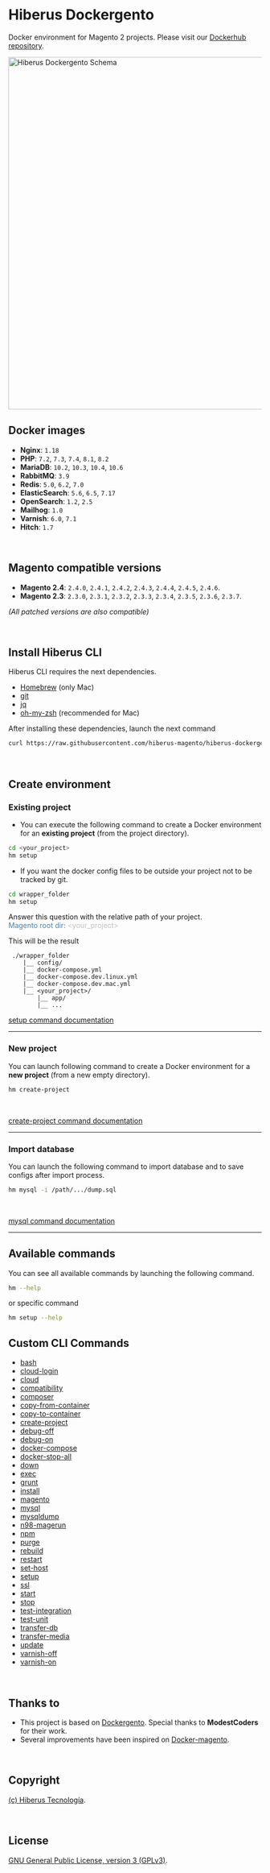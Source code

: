 # Hiberus Dockergento

Docker environment for Magento 2 projects. Please visit our [Dockerhub repository](https://hub.docker.com/u/hiberusmagento).

<img alt="Hiberus Dockergento Schema" src="schema.png" width="700"/>

## Docker images

- **Nginx**: `1.18`
- **PHP**: `7.2`, `7.3`, `7.4`, `8.1`, `8.2`
- **MariaDB**: `10.2`, `10.3`, `10.4`, `10.6`
- **RabbitMQ**: `3.9`
- **Redis**: `5.0`, `6.2`, `7.0`
- **ElasticSearch**: `5.6`, `6.5`, `7.17`
- **OpenSearch**: `1.2`, `2.5`
- **Mailhog**: `1.0`
- **Varnish**: `6.0`, `7.1`
- **Hitch**: `1.7`

<br>

## Magento compatible versions

- **Magento 2.4**: `2.4.0`, `2.4.1`, `2.4.2`, `2.4.3`, `2.4.4`, `2.4.5`, `2.4.6`.
- **Magento 2.3**: `2.3.0`, `2.3.1`, `2.3.2`, `2.3.3`, `2.3.4`, `2.3.5`, `2.3.6`, `2.3.7`.

_(All patched versions are also compatible)_

<br>

## Install Hiberus CLI
Hiberus CLI requires the next dependencies.
- [Homebrew](https://docs.brew.sh/Installation) (only Mac)
- [git]()
- [jq](https://stedolan.github.io/jq/download/)
- [oh-my-zsh]() (recommended for Mac)

After installing these dependencies, launch the next command

```bash
curl https://raw.githubusercontent.com/hiberus-magento/hiberus-dockergento/main/setup.sh | bash
```

<br>

## Create environment
### Existing project
* You can execute the following command to create a Docker environment for an **existing project** (from the project directory).
```bash
cd <your_project>
hm setup
```
* If you want the docker config files to be outside your project not to be tracked by git.
```bash
cd wrapper_folder
hm setup
``` 
Answer this question with the relative path of your project.
<br>
<span style="color: steelblue;" >Magento root dir:  </span> <span style="color: #c0c0c0" ><your_project></span>

This will be the result
```
 ./wrapper_folder
    |__ config/
    |__ docker-compose.yml
    |__ docker-compose.dev.linux.yml
    |__ docker-compose.dev.mac.yml
    |__ <your_project>/
        |__ app/
        |__ ...
```
[setup command documentation](docs/setup.md)

---
### New project
You can launch following command to create a Docker environment for a **new project** (from a new empty directory).
```bash
hm create-project
```
<br>

[create-project command documentation](docs/create-project.md)


---

### Import database
You can launch the following command to import database and to save configs after import process.
```bash
hm mysql -i /path/.../dump.sql
```
<br>

[mysql command documentation](docs/mysql.md)

---

## Available commands

You can see all available commands by launching the following command.
```bash
hm --help
```
or specific command
```bash
hm setup --help
```

## Custom CLI Commands

- [bash](docs/bash.md)
- [cloud-login](docs/cloud-login.md)
- [cloud](docs/cloud.md)
- [compatibility](docs/compatibility.md)
- [composer](docs/composer.md)
- [copy-from-container](docs/copy-from-container.md)
- [copy-to-container](docs/copy-to-container.md)
- [create-project](docs/create-project.md)
- [debug-off](docs/debug-off.md)
- [debug-on](docs/debug-on.md)
- [docker-compose](docs/docker-compose.md)
- [docker-stop-all](docs/docker-stop-all.md)
- [down](docs/down.md)
- [exec](docs/exec.md)
- [grunt](docs/grunt.md)
- [install](docs/install.md)
- [magento](docs/magento.md)
- [mysql](docs/mysql.md)
- [mysqldump](docs/mysqldump.md)
- [n98-magerun](docs/n98-magerun.md)
- [npm](docs/npm.md)
- [purge](docs/purge.md)
- [rebuild](docs/rebuild.md)
- [restart](docs/restart.md)
- [set-host](docs/set-host.md)
- [setup](docs/setup.md)
- [ssl](docs/ssl.md)
- [start](docs/start.md)
- [stop](docs/stop.md)
- [test-integration](docs/test-integration.md)
- [test-unit](docs/test-unit.md)
- [transfer-db](docs/transfer-db.md)
- [transfer-media](docs/transfer-media.md)
- [update](docs/update.md)
- [varnish-off](docs/varnish-off.md)
- [varnish-on](docs/varnish-on.md)

<br>

## Thanks to

* This project is based on [Dockergento](https://github.com/ModestCoders/magento2-dockergento). Special thanks to **ModestCoders** for their work.
* Several improvements have been inspired on [Docker-magento](https://github.com/markshust/docker-magento).

<br>

## Copyright

[(c) Hiberus Tecnología](https://hiberus.com).

<br/>

## License

[GNU General Public License, version 3 (GPLv3)](https://opensource.org/licenses/gpl-3.0).
